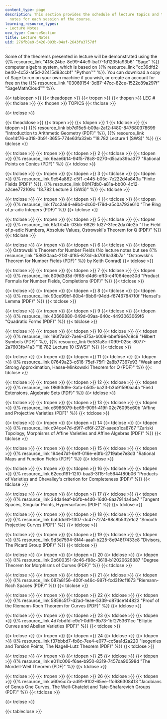 ```yaml
---
content_type: page
description: This section provides the schedule of lecture topics and the lecture
  notes for each session of the course.
learning_resource_types:
- Lecture Notes
ocw_type: CourseSection
title: Lecture Notes
uid: 276fb8e9-5426-093b-04af-2643fa3757df
---
```


Some of the theorems presented in lecture will be demonstrated using the {{% resource_link "418c24be-8e99-44c9-baf7-1d1235fa93b6" "Sage" %}} computer algebra system, which is based on {{% resource_link "cc39dfd2-be40-4c52-af5d-22415d93ccbf" "Python™" %}}. You can download a copy of Sage to run on your own machine if you wish, or create an account for free on the {{% resource_link "03069154-3d87-47cc-82ce-1522c89a297f" "SageMathCloud™" %}}.

{{< tableopen >}}
{{< theadopen >}}
{{< tropen >}}
{{< thopen >}}
LEC #
{{< thclose >}}
{{< thopen >}}
TOPICS
{{< thclose >}}

{{< trclose >}}

{{< theadclose >}}
{{< tropen >}}
{{< tdopen >}}
1
{{< tdclose >}}
{{< tdopen >}}
{{% resource_link bb7d15e5-b09a-2af2-f480-847680378699 "Introduction to Arithmetic Geometry (PDF)" %}}, {{% resource_link 6ce14f76-a318-3b91-3655-774e63fa32eb "18.782 Lecture 1 (SWS)" %}}
{{< tdclose >}}

{{< trclose >}}
{{< tropen >}}
{{< tdopen >}}
2
{{< tdclose >}}
{{< tdopen >}}
{{% resource_link 6eae6b14-94f5-78c8-0270-d5cab39ba377 "Rational Points on Conics (PDF)" %}}
{{< tdclose >}}

{{< trclose >}}
{{< tropen >}}
{{< tdopen >}}
3
{{< tdclose >}}
{{< tdopen >}}
{{% resource_link 9e54a882-c5f1-c445-b05c-7e222d4a843a "Finite Fields (PDF)" %}}, {{% resource_link 00f47db0-a81a-bb00-4c12-a2cee772109c "18.782 Lecture 3 (SWS)" %}}
{{< tdclose >}}

{{< trclose >}}
{{< tropen >}}
{{< tdopen >}}
4
{{< tdclose >}}
{{< tdopen >}}
{{% resource_link f7cc2a94-e9b4-dc60-178d-a5c0a793e610 "The Ring of _p_\-adic Integers (PDF)" %}}
{{< tdclose >}}

{{< trclose >}}
{{< tropen >}}
{{< tdopen >}}
5
{{< tdclose >}}
{{< tdopen >}}
{{% resource_link 6fa17c4b-03bb-6826-fd27-31ee2da74e2b "The Field of _p_\-adic Numbers, Absolute Values, Ostrowski's Theorem for Q (PDF)" %}}
{{< tdclose >}}

{{< trclose >}}
{{< tropen >}}
{{< tdopen >}}
6
{{< tdclose >}}
{{< tdopen >}}
Ostrowski's Theorem for Number Fields (No lecture notes but see {{% resource_link "58630aa4-213f-4f85-873d-dd70f6a38b7a" "Ostrowski's Theorem for Number Fields (PDF)" %}} by Keith Conrad)
{{< tdclose >}}

{{< trclose >}}
{{< tropen >}}
{{< tdopen >}}
7
{{< tdclose >}}
{{< tdopen >}}
{{% resource_link 809d3d3d-9f68-d4d6-eff3-c4f064eee30d "Product Formula for Number Fields, Completions (PDF)" %}}
{{< tdclose >}}

{{< trclose >}}
{{< tropen >}}
{{< tdopen >}}
8
{{< tdclose >}}
{{< tdopen >}}
{{% resource_link 93ce99bf-80b4-9bb6-94dd-f87467847f0f "Hensel's Lemma (PDF)" %}}
{{< tdclose >}}

{{< trclose >}}
{{< tropen >}}
{{< tdopen >}}
9
{{< tdclose >}}
{{< tdopen >}}
{{% resource_link 43669880-049d-09aa-640c-4493063069f6 "Quadratic Forms (PDF)" %}}
{{< tdclose >}}

{{< trclose >}}
{{< tropen >}}
{{< tdopen >}}
10
{{< tdclose >}}
{{< tdopen >}}
{{% resource_link 196f7a62-7ae6-d75a-b009-bbef96e7c8c9 "Hilbert Symbols (PDF)" %}}, {{% resource_link 9e531a8c-f099-025c-8077-2a7603fb41a3 "18.782 Lecture 10 (SWS)" %}}
{{< tdclose >}}

{{< trclose >}}
{{< tropen >}}
{{< tdopen >}}
11
{{< tdclose >}}
{{< tdopen >}}
{{% resource_link 07649a23-c616-75ef-75f1-2a8b77367e93 "Weak and Strong Approximation, Hasse-Minkowski Theorem for Q (PDF)" %}}
{{< tdclose >}}

{{< trclose >}}
{{< tropen >}}
{{< tdopen >}}
12
{{< tdclose >}}
{{< tdopen >}}
{{% resource_link f8693d9e-3afa-b505-ba23-b3b91590aa4a "Field Extensions, Algebraic Sets (PDF)" %}}
{{< tdclose >}}

{{< trclose >}}
{{< tropen >}}
{{< tdopen >}}
13
{{< tdclose >}}
{{< tdopen >}}
{{% resource_link c6986079-bc69-909f-419f-02c76095c60b "Affine and Projective Varieties (PDF)" %}}
{{< tdclose >}}

{{< trclose >}}
{{< tropen >}}
{{< tdopen >}}
14
{{< tdclose >}}
{{< tdopen >}}
{{% resource_link c94ce47d-d9f7-df6f-272f-aaeeb1ca8767 "Zariski Topology, Morphisms of Affine Varieties and Affine Algebras (PDF)" %}}
{{< tdclose >}}

{{< trclose >}}
{{< tropen >}}
{{< tdopen >}}
15
{{< tdclose >}}
{{< tdopen >}}
{{% resource_link 194e47df-6e1f-016e-e3fb-2719abe7e8d3 "Rational Maps and Function Fields (PDF)" %}}
{{< tdclose >}}

{{< trclose >}}
{{< tropen >}}
{{< tdopen >}}
16
{{< tdclose >}}
{{< tdopen >}}
{{% resource_link 62ecd191-12f0-baa3-3f15-1c5644f80b06 "Products of Varieties and Chevalley's criterion for Completeness (PDF)" %}}
{{< tdclose >}}

{{< trclose >}}
{{< tropen >}}
{{< tdopen >}}
17
{{< tdclose >}}
{{< tdopen >}}
{{% resource_link 34da4eaf-b6fb-e4d0-16d0-8aa7914a4be7 "Tangent Spaces, Singular Points, Hypersurfaces (PDF)" %}}
{{< tdclose >}}

{{< trclose >}}
{{< tropen >}}
{{< tdopen >}}
18
{{< tdclose >}}
{{< tdopen >}}
{{% resource_link bafddc61-1307-dc47-7274-98c8b532e1c2 "Smooth Projective Curves (PDF)" %}}
{{< tdclose >}}

{{< trclose >}}
{{< tropen >}}
{{< tdopen >}}
19
{{< tdclose >}}
{{< tdopen >}}
{{% resource_link 9d3d7594-8f44-aaa1-b225-8e948f7433c8 "Divisors, The Picard Group (PDF)" %}}
{{< tdclose >}}

{{< trclose >}}
{{< tropen >}}
{{< tdopen >}}
20
{{< tdclose >}}
{{< tdopen >}}
{{% resource_link 2b600351-9c46-f88c-3618-b12020626887 "Degree Theorem for Morphisms of Curves (PDF)" %}}
{{< tdclose >}}

{{< trclose >}}
{{< tropen >}}
{{< tdopen >}}
21
{{< tdclose >}}
{{< tdopen >}}
{{% resource_link 087a8156-400f-a46c-987f-fcd319cf1673 "Riemann-Roch Spaces (PDF)" %}}
{{< tdclose >}}

{{< trclose >}}
{{< tropen >}}
{{< tdopen >}}
22
{{< tdclose >}}
{{< tdopen >}}
{{% resource_link 5859c5f7-d2ad-1eae-5339-d87dce144823 "Proof of the Riemann-Roch Theorem for Curves (PDF)" %}}
{{< tdclose >}}

{{< trclose >}}
{{< tropen >}}
{{< tdopen >}}
23
{{< tdclose >}}
{{< tdopen >}}
{{% resource_link 4d7cbdfd-e9c1-0df9-9b73-1bf2753611cc "Elliptic Curves and Abelian Varieties (PDF)" %}}
{{< tdclose >}}

{{< trclose >}}
{{< tropen >}}
{{< tdopen >}}
24
{{< tdclose >}}
{{< tdopen >}}
{{% resource_link f37bbbd7-fb8c-7ee4-e077-cc5aa1d2a220 "Isogenies and Torsion Points, The Nagell-Lutz Theorem (PDF)" %}}
{{< tdclose >}}

{{< trclose >}}
{{< tropen >}}
{{< tdopen >}}
25
{{< tdclose >}}
{{< tdopen >}}
{{% resource_link e011c006-f6ae-b950-8319-7457da90598d "The Mordell-Weil Theorem (PDF)" %}}
{{< tdclose >}}

{{< trclose >}}
{{< tropen >}}
{{< tdopen >}}
26
{{< tdclose >}}
{{< tdopen >}}
{{% resource_link a60e5c7a-ad91-9102-65ee-1fc686308413 "Jacobians of Genus One Curves, The Weil-Chatelet and Tate-Shafarevich Groups (PDF)" %}}
{{< tdclose >}}

{{< trclose >}}

{{< tableclose >}}